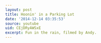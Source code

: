 ```yaml
---
layout: post
title: Hoonin' in a Parking Lot
date: '2014-12-14 03:35:53'
source: youtube
uid: CEjDRyAWSxE
excerpt: Fun in the rain, filmed by Andy.
---
```


